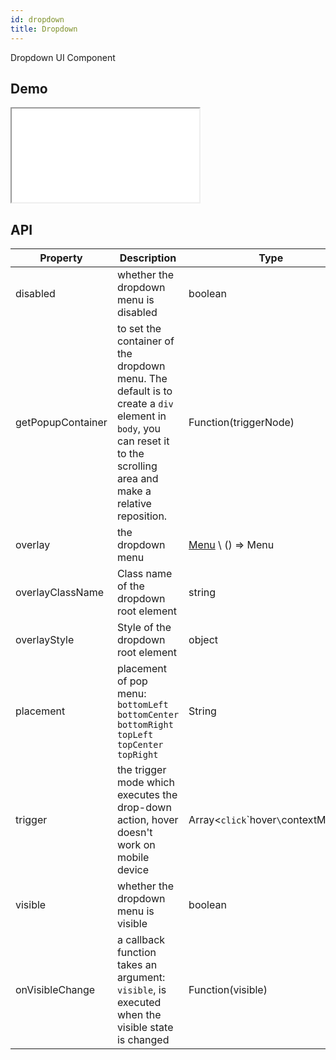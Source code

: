 ```yaml
---
id: dropdown
title: Dropdown
---
```


Dropdown UI Component

## Demo

<iframe src="/storybook-static/iframe.html?id=components-dropdown--default"></iframe>

## API

| Property | Description | Type | Default |
| --- | --- | --- | --- |
| disabled | whether the dropdown menu is disabled | boolean | - |
| getPopupContainer | to set the container of the dropdown menu. The default is to create a `div` element in `body`, you can reset it to the scrolling area and make a relative reposition. | Function(triggerNode) | `() => document.body` |
| overlay | the dropdown menu | [Menu](/docs/components/menu) \ () => Menu | - |
| overlayClassName | Class name of the dropdown root element | string | - |
| overlayStyle | Style of the dropdown root element | object | - |
| placement | placement of pop menu: `bottomLeft` `bottomCenter` `bottomRight` `topLeft` `topCenter` `topRight` | String | `bottomLeft` |
| trigger | the trigger mode which executes the drop-down action, hover doesn't work on mobile device | Array&lt;`click`\`hover`\`contextMenu`> | `['hover']` |
| visible | whether the dropdown menu is visible | boolean | - |
| onVisibleChange | a callback function takes an argument: `visible`, is executed when the visible state is changed | Function(visible) | - |

